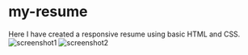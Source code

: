 # my-resume
Here I have created a responsive resume using basic HTML and CSS.
![screenshot1](https://github.com/dalia2106/my-resume/assets/96657984/03f03a81-5427-4eb7-b2cc-ee0d5483b19a)
![screenshot2](https://github.com/dalia2106/my-resume/assets/96657984/75a02b46-2615-48c2-aff4-22d1c4b0812c)
